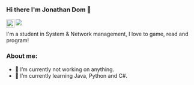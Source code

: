 ### Hi there I'm Jonathan Dom 👋

[<img align="left" alt="YeeehTimmay's Spotify" width="22px" src="https://raw.githubusercontent.com/peterthehan/peterthehan/master/assets/spotify.svg" />][spotify]
![](https://visitor-badge.glitch.me/badge?page_id=YeeehTimmay.YeeehTimmay)

I'm a student in System & Network management, I love to game, read and program!

### About me:

- 🔭 I’m currently not working on anything.
- 🌱 I’m currently learning Java, Python and C#.



[spotify]: https://open.spotify.com/user/j30qnmg0yzfqk3fldt9717fvx?si=58afb19d92df443e
